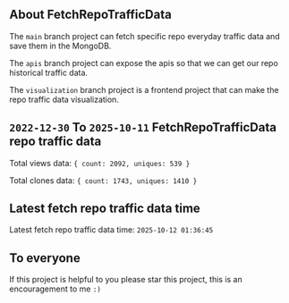 ## About FetchRepoTrafficData

The `main` branch project can fetch specific repo everyday traffic data and save them in the MongoDB.

The `apis` branch project can expose the apis so that we can get our repo historical traffic data.

The `visualization` branch project is a frontend project that can make the repo traffic data visualization.

## `2022-12-30` To `2025-10-11` FetchRepoTrafficData repo traffic data

Total views data: `{ count: 2092, uniques: 539 }`

Total clones data: `{ count: 1743, uniques: 1410 }`

## Latest fetch repo traffic data time

Latest fetch repo traffic data time: `2025-10-12 01:36:45`

## To everyone

If this project is helpful to you please star this project, this is an encouragement to me `:)`



